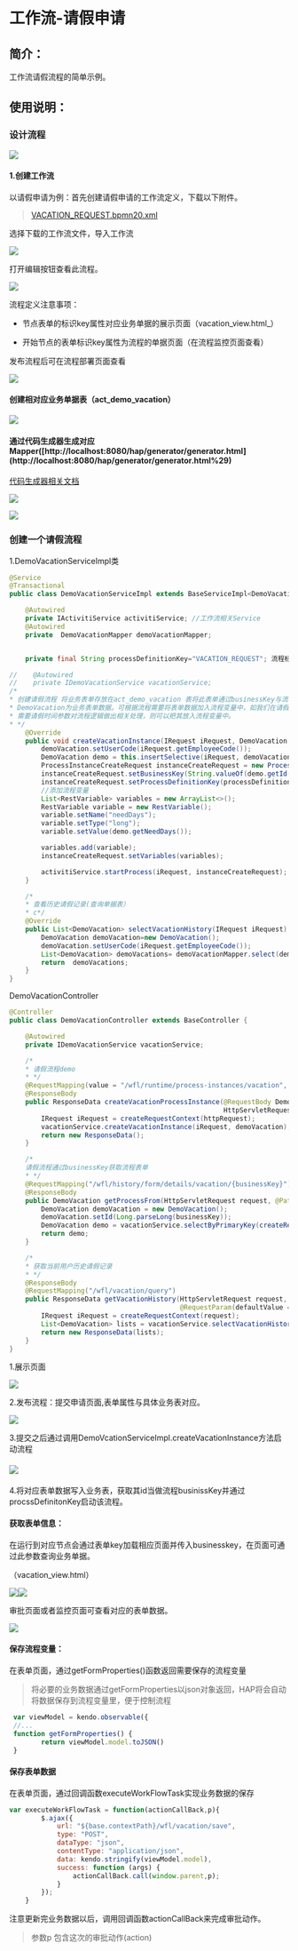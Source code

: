 # 工作流-请假申请

## 简介：

工作流请假流程的简单示例。

## 使用说明：

### 设计流程

![](/assets/activiti-demo1.png)

#### 1.创建工作流
以请假申请为例：首先创建请假申请的工作流定义，下载以下附件。
> <a href="/assets/VACATION_REQUEST.bpmn20.xml">VACATION_REQUEST.bpmn20.xml</a>



选择下载的工作流文件，导入工作流

![](/assets/activiti_demo2.png)

打开编辑按钮查看此流程。

![](/assets/activiti-demo3t.png)

流程定义注意事项：

- 节点表单的标识key属性对应业务单据的展示页面（vacation\_view.html_）

- 开始节点的表单标识key属性为流程的单据页面（在流程监控页面查看）


发布流程后可在流程部署页面查看

![](/assets/activiti_demo4.png)

#### 创建相对应业务单据表（act\_demo\_vacation）

![](/assets/activiti-demo5.png)

#### 通过代码生成器生成对应Mapper\([http:\/\/localhost:8080\/hap\/generator\/generator.html\](http://localhost:8080/hap/generator/generator.html%29\)

[代码生成器相关文档](/code-generator.md)

![](/assets/activiti-demo6.png)

![](/assets/demo_vacation1.png)

### 创建一个请假流程

1.DemoVacationServiceImpl类

```java
@Service
@Transactional
public class DemoVacationServiceImpl extends BaseServiceImpl<DemoVacation> implements IDemoVacationService{

    @Autowired
    private IActivitiService activitiService; //工作流相关Service
    @Autowired
    private  DemoVacationMapper demoVacationMapper;


    private final String processDefinitionKey="VACATION_REQUEST"; 流程标识，通过其启动流程

//    @Autowired
//    private IDemoVacationService vacationService;
/*
* 创建请假流程 将业务表单存放在act_demo_vacation 表将此表单通过businessKey与流程相关。启动此流程
* DemoVacation为业务表单数据。可根据流程需要将表单数据加入流程变量中，如我们在请假流程审批过程中我们可能
* 需要请假时间参数对流程逻辑做出相关处理，则可以把其放入流程变量中。
* */
    @Override
    public void createVacationInstance(IRequest iRequest, DemoVacation demoVacation) {
        demoVacation.setUserCode(iRequest.getEmployeeCode());
        DemoVacation demo = this.insertSelective(iRequest, demoVacation);
        ProcessInstanceCreateRequest instanceCreateRequest = new ProcessInstanceCreateRequest();
        instanceCreateRequest.setBusinessKey(String.valueOf(demo.getId()));
        instanceCreateRequest.setProcessDefinitionKey(processDefinitionKey);
        //添加流程变量
        List<RestVariable> variables = new ArrayList<>();
        RestVariable variable = new RestVariable();
        variable.setName("needDays");
        variable.setType("long");
        variable.setValue(demo.getNeedDays());

        variables.add(variable);
        instanceCreateRequest.setVariables(variables);

        activitiService.startProcess(iRequest, instanceCreateRequest);
    }

    /*
    * 查看历史请假记录(查询单据表）
    * c*/
    @Override
    public List<DemoVacation> selectVacationHistory(IRequest iRequest) {
        DemoVacation demoVacation=new DemoVacation();
        demoVacation.setUserCode(iRequest.getEmployeeCode());
        List<DemoVacation> demoVacations= demoVacationMapper.select(demoVacation);
        return  demoVacations;
    }
}
```

DemoVacationController

```java
@Controller
public class DemoVacationController extends BaseController {

    @Autowired
    private IDemoVacationService vacationService;

    /*
    * 请假流程demo
    * */
    @RequestMapping(value = "/wfl/runtime/process-instances/vacation", method = RequestMethod.POST, produces = "application/json")
    @ResponseBody
    public ResponseData createVacationProcessInstance(@RequestBody DemoVacation demoVacation,
                                                      HttpServletRequest httpRequest, HttpServletResponse response) {
        IRequest iRequest = createRequestContext(httpRequest);
        vacationService.createVacationInstance(iRequest, demoVacation);
        return new ResponseData();
    }

    /*
    请假流程通过businessKey获取流程表单
    * */
    @RequestMapping("/wfl/history/form/details/vacation/{businessKey}")
    @ResponseBody
    public DemoVacation getProcessFrom(HttpServletRequest request, @PathVariable String businessKey) {
        DemoVacation demoVacation = new DemoVacation();
        demoVacation.setId(Long.parseLong(businessKey));
        DemoVacation demo = vacationService.selectByPrimaryKey(createRequestContext(request), demoVacation);
        return demo;
    }

    /*
    * 获取当前用户历史请假记录
    * */
    @ResponseBody
    @RequestMapping("/wfl/vacation/query")
    public ResponseData getVacationHistory(HttpServletRequest request, HttpServletResponse response, DemoVacation demoVacation, @RequestParam(defaultValue = DEFAULT_PAGE) int page,
                                           @RequestParam(defaultValue = DEFAULT_PAGE_SIZE) int pagesize) {
        IRequest iRequest = createRequestContext(request);
        List<DemoVacation> lists = vacationService.selectVacationHistory(iRequest);
        return new ResponseData(lists);
    }
}
```

1.展示页面

![](/assets/demo_vacation9.png)

2.发布流程：提交申请页面,表单属性与具体业务表对应。

![](/assets/demo_vacation_html.png)

3.提交之后通过调用DemoVcationServiceImpl.createVacationInstance方法启动流程

#### ![](/assets/demo_vacation3.png)

4.将对应表单数据写入业务表，获取其id当做流程businissKey并通过procssDefinitonKey启动该流程。

#### 获取表单信息：

在运行到对应节点会通过表单key加载相应页面并传入businesskey，在页面可通过此参数查询业务单据。

（vacation\_view.html）

![](/assets/activiti-emo6.png)![](/assets/demo_vacation6.png)

审批页面或者监控页面可查看对应的表单数据。

![](/assets/demo_vacaation9.png)

#### 保存流程变量：
在表单页面，通过getFormProperties()函数返回需要保存的流程变量

>  将必要的业务数据通过getFormProperties以json对象返回，HAP将会自动将数据保存到流程变量里，便于控制流程

```js
 var viewModel = kendo.observable({
 //...
 function getFormProperties() {
        return viewModel.model.toJSON()
 }
```

#### 保存表单数据
在表单页面，通过回调函数executeWorkFlowTask实现业务数据的保存

```js
var executeWorkFlowTask = function(actionCallBack,p){
        $.ajax({
            url: "${base.contextPath}/wfl/vacation/save",
            type: "POST",
            dataType: "json",
            contentType: "application/json",
            data: kendo.stringify(viewModel.model),
            success: function (args) {
                actionCallBack.call(window.parent,p);
            }
        });
    }
```

注意更新完业务数据以后，调用回调函数actionCallBack来完成审批动作。

> 参数p 包含这次的审批动作(action)
